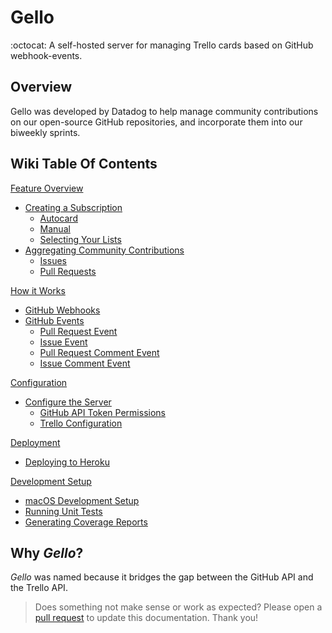 # Gello
:octocat: A self-hosted server for managing Trello cards based on GitHub webhook-events.

## Overview

Gello was developed by Datadog to help manage community contributions on our open-source GitHub repositories, and incorporate them into our biweekly sprints.

## Wiki Table Of Contents

[Feature Overview](https://github.com/DataDog/gello/wiki/Feature-Overview)
  * [Creating a Subscription](https://github.com/DataDog/gello/wiki/Feature-Overview#creating-a-subscription)
    * [Autocard](https://github.com/DataDog/gello/wiki/Feature-Overview#autocard)
    * [Manual](https://github.com/DataDog/gello/wiki/Feature-Overview#manual)
    * [Selecting Your Lists](https://github.com/DataDog/gello/wiki/Feature-Overview#selecting-your-lists)
  * [Aggregating Community Contributions](https://github.com/DataDog/gello/wiki/Feature-Overview#aggregating-community-contributions)
    * [Issues](https://github.com/DataDog/gello/wiki/Feature-Overview#aggregating-community-issues)
    * [Pull Requests](https://github.com/DataDog/gello/wiki/Feature-Overview#aggregating-community-pull-requests)

[How it Works](https://github.com/DataDog/gello/wiki/How-it-works)
  * [GitHub Webhooks](https://github.com/DataDog/gello/wiki/How-it-works#github-webhooks)
  * [GitHub Events](https://github.com/DataDog/gello/wiki/How-it-works#github-events)
    * [Pull Request Event](https://github.com/DataDog/gello/wiki/How-it-works#pull-request-event)
    * [Issue Event](https://github.com/DataDog/gello/wiki/How-it-works#issue-event)
    * [Pull Request Comment Event](https://github.com/DataDog/gello/wiki/How-it-works#pull-request-comment-event)
    * [Issue Comment Event](https://github.com/DataDog/gello/wiki/How-it-works#issue-comment-event)

[Configuration](https://github.com/DataDog/gello/wiki/Configuration)
  * [Configure the Server](https://github.com/DataDog/gello/wiki/Configuration#configure-the-server)
    * [GitHub API Token Permissions](https://github.com/DataDog/gello/wiki/Configuration#github-api-token)
    * [Trello Configuration](https://github.com/DataDog/gello/wiki/Configuration#trello-configuration)

[Deployment](https://github.com/DataDog/gello/wiki/Deployment)
  * [Deploying to Heroku](https://github.com/DataDog/gello/wiki/Deployment#deploying-to-heroku)

[Development Setup](https://github.com/DataDog/gello/wiki/Development-Setup)
  * [macOS Development Setup](https://github.com/DataDog/gello/wiki/Development-Setup#macos-development-setup)
  * [Running Unit Tests](https://github.com/DataDog/gello/wiki/Development-Setup#unit-tests)
  * [Generating Coverage Reports](https://github.com/DataDog/gello/wiki/Development-Setup#coverage-reports)

## Why _Gello_?
_Gello_ was named because it bridges the gap between the GitHub API and the Trello API.

> Does something not make sense or work as expected? Please open a [pull request](https://github.com/DataDog/gello/compare) to update this documentation. Thank you!
